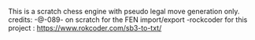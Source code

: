 This is a scratch chess engine with pseudo legal move generation only.
credits:
  -@-089- on scratch for the FEN import/export
  -rockcoder for this project : https://www.rokcoder.com/sb3-to-txt/
